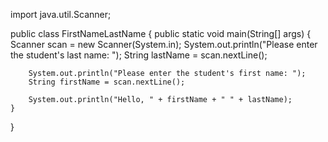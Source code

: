 import java.util.Scanner;

public class FirstNameLastName {
    public static void main(String[] args) {
        Scanner scan = new Scanner(System.in);
        System.out.println("Please enter the student's last name: ");
        String lastName = scan.nextLine();

        System.out.println("Please enter the student's first name: ");
        String firstName = scan.nextLine();

        System.out.println("Hello, " + firstName + " " + lastName);
    }
}
